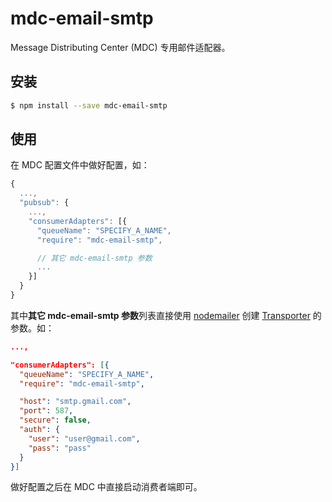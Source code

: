 # mdc-email-smtp

Message Distributing Center (MDC) 专用邮件适配器。

## 安装

```bash
$ npm install --save mdc-email-smtp
```

## 使用

在 MDC 配置文件中做好配置，如：

```js
{
  ...,
  "pubsub": {
    ...,
    "consumerAdapters": [{
      "queueName": "SPECIFY_A_NAME",
      "require": "mdc-email-smtp",

      // 其它 mdc-email-smtp 参数
      ...
    }]
  }
}
```

其中**其它 mdc-email-smtp 参数**列表直接使用 [nodemailer](https://nodemailer.com/about/) 创建 [Transporter](https://nodemailer.com/smtp/) 的参数。如：

```json
...,

"consumerAdapters": [{
  "queueName": "SPECIFY_A_NAME",
  "require": "mdc-email-smtp",

  "host": "smtp.gmail.com",
  "port": 587,
  "secure": false,
  "auth": {
    "user": "user@gmail.com",
    "pass": "pass"
  }
}]
```

做好配置之后在 MDC 中直接启动消费者端即可。
